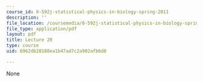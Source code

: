 ```yaml
---
course_id: 8-592j-statistical-physics-in-biology-spring-2011
description: ''
file_location: /coursemedia/8-592j-statistical-physics-in-biology-spring-2011/6962db28108ea1b47ad7c2a902afb6d0_MIT8_592JS11_lec20.pdf
file_type: application/pdf
layout: pdf
title: Lecture 20
type: course
uid: 6962db28108ea1b47ad7c2a902afb6d0

---
```

None